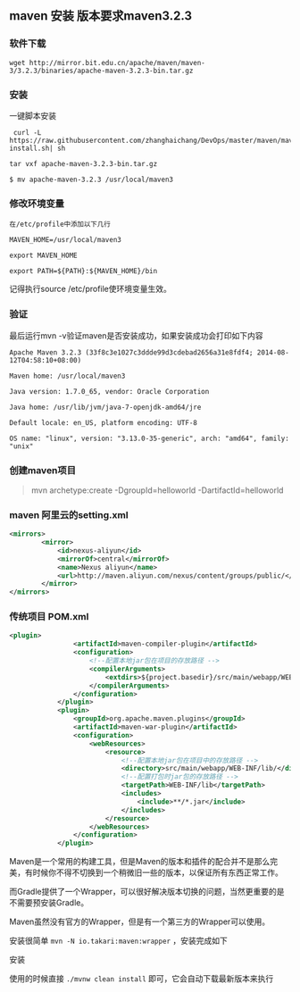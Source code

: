 ## maven 安装 版本要求maven3.2.3

### 软件下载

```
wget http://mirror.bit.edu.cn/apache/maven/maven-3/3.2.3/binaries/apache-maven-3.2.3-bin.tar.gz
```

### 安装

一键脚本安装

```shell
 curl -L https://raw.githubusercontent.com/zhanghaichang/DevOps/master/maven/maven-install.sh| sh
```

```
tar vxf apache-maven-3.2.3-bin.tar.gz

$ mv apache-maven-3.2.3 /usr/local/maven3
```

### 修改环境变量

```
在/etc/profile中添加以下几行

MAVEN_HOME=/usr/local/maven3

export MAVEN_HOME

export PATH=${PATH}:${MAVEN_HOME}/bin
```

记得执行source /etc/profile使环境变量生效。

### 验证

最后运行mvn -v验证maven是否安装成功，如果安装成功会打印如下内容
```
Apache Maven 3.2.3 (33f8c3e1027c3ddde99d3cdebad2656a31e8fdf4; 2014-08-12T04:58:10+08:00)

Maven home: /usr/local/maven3

Java version: 1.7.0_65, vendor: Oracle Corporation

Java home: /usr/lib/jvm/java-7-openjdk-amd64/jre

Default locale: en_US, platform encoding: UTF-8

OS name: "linux", version: "3.13.0-35-generic", arch: "amd64", family: "unix"
```

### 创建maven项目

> mvn archetype:create -DgroupId=helloworld -DartifactId=helloworld

### maven 阿里云的setting.xml

```xml
<mirrors>
        <mirror>
            <id>nexus-aliyun</id>
            <mirrorOf>central</mirrorOf>
            <name>Nexus aliyun</name>
            <url>http://maven.aliyun.com/nexus/content/groups/public/</url>
        </mirror>
</mirrors>
```

### 传统项目 POM.xml

```xml
<plugin>
				<artifactId>maven-compiler-plugin</artifactId>
				<configuration>
					<!--配置本地jar包在项目的存放路径 -->
					<compilerArguments>
						<extdirs>${project.basedir}/src/main/webapp/WEB-INF/lib</extdirs>
					</compilerArguments>
				</configuration>
			</plugin>
			<plugin>
				<groupId>org.apache.maven.plugins</groupId>
				<artifactId>maven-war-plugin</artifactId>
				<configuration>
					<webResources>
						<resource>
							<!--配置本地jar包在项目中的存放路径 -->
							<directory>src/main/webapp/WEB-INF/lib/</directory>
							<!--配置打包时jar包的存放路径 -->
							<targetPath>WEB-INF/lib</targetPath>
							<includes>
								<include>**/*.jar</include>
							</includes>
						</resource>
					</webResources>
				</configuration>
			</plugin>
```

Maven是一个常用的构建工具，但是Maven的版本和插件的配合并不是那么完美，有时候你不得不切换到一个稍微旧一些的版本，以保证所有东西正常工作。

而Gradle提供了一个Wrapper，可以很好解决版本切换的问题，当然更重要的是不需要预安装Gradle。

Maven虽然没有官方的Wrapper，但是有一个第三方的Wrapper可以使用。

安装很简单 `mvn -N io.takari:maven:wrapper` ，安装完成如下

安装

使用的时候直接 `./mvnw clean install` 即可，它会自动下载最新版本来执行
